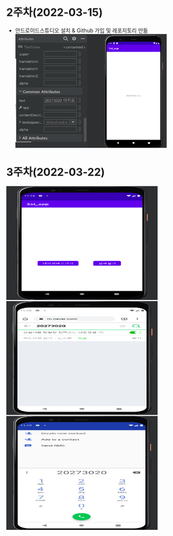 # 2주차(2022-03-15)
- 안드로이드스튜디오 설치 & Github 가입 및 레포지토리 만듦
<img width="400" height="300" src="./pic/2st.png"></img>

# 3주차(2022-03-22)
<img width="400" height="300" src="./pic/첫화면.png"></img>
<img width="400" height="300" src="./pic/네이버.png"></img>
<img width="400" height="300" src="./pic/전화걸기.png"></img>
